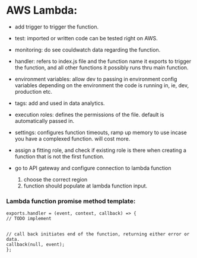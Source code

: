 # AWS Lambda:

- add trigger to trigger the function.
- test: imported or written code can be tested right on AWS.
- monitoring: do see couldwatch data regarding the function.
- handler: refers to index.js file and the function name it exports to trigger the function, and all other functions it possibly runs thru main function.
- environment variables: allow dev to passing in environment config variables depending on the environment the code is running in, ie, dev, production etc.
- tags: add and used in data analytics.
- execution roles: defines the permissions of the file. default is automatically passed in.
- settings: configures function timeouts, ramp up memory to use incase you have a complexed function. will cost more.
- assign a fitting role, and check if existing role is there when creating a function that is not the first function.

- go to API gateway and configure connection to lambda function
  1. choose the correct region
  2. function should populate at lambda function input.

### Lambda function promise method template:

    exports.handler = (event, context, callback) => {
    // TODO implement


    // call back initiates end of the function, returning either error or data.
    callback(null, event);
    };
